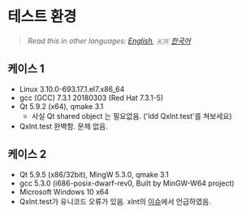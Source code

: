 # 테스트 환경

> *Read this in other languages: [English](BuildEnv.md), :kr: [한국어](BuildEnv.ko.md)*

## 케이스 1
- Linux 3.10.0-693.17.1.el7.x86_64
- gcc (GCC) 7.3.1 20180303 (Red Hat 7.3.1-5)
- Qt 5.9.2 (x64), qmake 3.1
	- 사실 Qt shared object 는 필요없음. ('ldd Qxlnt.test'를 쳐보세요)
- Qxlnt.test 완벽함. 문제 없음.

## 케이스 2
- Qt 5.9.5 (x86/32bit), MingW 5.3.0, qmake 3.1
- gcc 5.3.0 (i686-posix-dwarf-rev0, Built by MinGW-W64 project)
- Microsoft Windows 10 x64
- Qxlnt.test가 유니코드 오류가 있음. xlnt의 [이슈](https://github.com/tfussell/xlnt/issues/251)에서 언급하였음.


